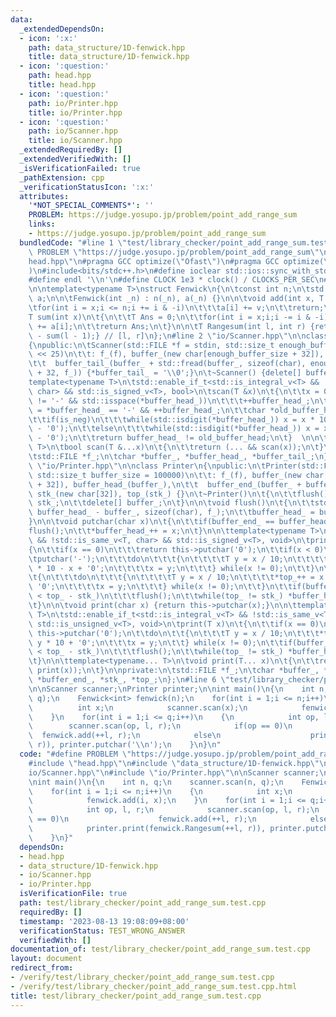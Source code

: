 ```yaml
---
data:
  _extendedDependsOn:
  - icon: ':x:'
    path: data_structure/1D-fenwick.hpp
    title: data_structure/1D-fenwick.hpp
  - icon: ':question:'
    path: head.hpp
    title: head.hpp
  - icon: ':question:'
    path: io/Printer.hpp
    title: io/Printer.hpp
  - icon: ':question:'
    path: io/Scanner.hpp
    title: io/Scanner.hpp
  _extendedRequiredBy: []
  _extendedVerifiedWith: []
  _isVerificationFailed: true
  _pathExtension: cpp
  _verificationStatusIcon: ':x:'
  attributes:
    '*NOT_SPECIAL_COMMENTS*': ''
    PROBLEM: https://judge.yosupo.jp/problem/point_add_range_sum
    links:
    - https://judge.yosupo.jp/problem/point_add_range_sum
  bundledCode: "#line 1 \"test/library_checker/point_add_range_sum.test.cpp\"\n#define\
    \ PROBLEM \"https://judge.yosupo.jp/problem/point_add_range_sum\"\n#line 1 \"\
    head.hpp\"\n#pragma GCC optimize(\"Ofast\")\n#pragma GCC optimize(\"unroll-loops\"\
    )\n#include<bits/stdc++.h>\n#define ioclear std::ios::sync_with_stdio(false);std::cin.tie(nullptr);std::cout.tie(nullptr);\n\
    #define endl '\\n'\n#define CLOCK 1e3 * clock() / CLOCKS_PER_SEC\n#line 2 \"data_structure/1D-fenwick.hpp\"\
    \n\ntemplate<typename T>\nstruct Fenwick\n{\n\tconst int n;\n\tstd::vector<T>\
    \ a;\n\n\tFenwick(int _n) : n(_n), a(_n) {}\n\n\tvoid add(int x, T v)\n\t{\n\t\
    \tfor(int i = x;i <= n;i += i & -i)\n\t\t\ta[i] += v;\n\t\treturn;\n\t}\n\n\t\
    T sum(int x)\n\t{\n\t\tT Ans = 0;\n\t\tfor(int i = x;i;i -= i & -i)\n\t\t\tAns\
    \ += a[i];\n\t\treturn Ans;\n\t}\n\n\tT Rangesum(int l, int r) {return sum(r)\
    \ - sum(l - 1);} // [l, r]\n};\n#line 2 \"io/Scanner.hpp\"\n\nclass Scanner\n\
    {\npublic:\n\tScanner(std::FILE *f = stdin, std::size_t enough_buffer_size = 1\
    \ << 25)\n\t\t: f_(f), buffer_(new char[enough_buffer_size + 32]), buffer_head_(buffer_),\n\
    \t\t  buffer_tail_(buffer_ + std::fread(buffer_, sizeof(char), enough_buffer_size\
    \ + 32, f_)) {*buffer_tail_ = '\\0';}\n\t~Scanner() {delete[] buffer_;}\n\t\n\t\
    template<typename T>\n\tstd::enable_if_t<std::is_integral_v<T> && !std::is_same_v<T,\
    \ char> && std::is_signed_v<T>, bool>\n\tscan(T &x)\n\t{\n\t\tx = 0;\n\t\twhile(*buffer_head_\
    \ != '-' && std::isspace(*buffer_head_))\n\t\t\t++buffer_head_;\n\t\tbool is_neg\
    \ = *buffer_head_ == '-' && ++buffer_head_;\n\t\tchar *old_buffer_head = buffer_head_;\n\
    \t\tif(is_neg)\n\t\t\twhile(std::isdigit(*buffer_head_)) x = x * 10 - (*buffer_head_++\
    \ - '0');\n\t\telse\n\t\t\twhile(std::isdigit(*buffer_head_)) x = x * 10 + (*buffer_head_++\
    \ - '0');\n\t\treturn buffer_head_ != old_buffer_head;\n\t}  \n\n\ttemplate<typename...\
    \ T>\n\tbool scan(T &...x)\n\t{\n\t\treturn (... && scan(x));\n\t}\n\nprivate:\n\
    \tstd::FILE *f_;\n\tchar *buffer_, *buffer_head_, *buffer_tail_;\n};\n#line 2\
    \ \"io/Printer.hpp\"\n\nclass Printer\n{\npublic:\n\tPrinter(std::FILE *f = stdout,\
    \ std::size_t buffer_size = 100000)\n\t\t: f_(f), buffer_(new char[buffer_size\
    \ + 32]), buffer_head_(buffer_),\n\t\t  buffer_end_(buffer_ + buffer_size + 32),\
    \ stk_(new char[32]), top_(stk_) {}\n\t~Printer()\n\t{\n\t\tflush();\n\t\tdelete[]\
    \ stk_;\n\t\tdelete[] buffer_;\n\t}\n\n\tvoid flush()\n\t{\n\t\tstd::fwrite(buffer_,\
    \ buffer_head_ - buffer_, sizeof(char), f_);\n\t\tbuffer_head_ = buffer_;\n\t\
    }\n\n\tvoid putchar(char x)\n\t{\n\t\tif(buffer_end_ == buffer_head_)\n\t\t\t\
    flush();\n\t\t*buffer_head_++ = x;\n\t}\n\n\ttemplate<typename T>\n\tstd::enable_if_t<std::is_integral_v<T>\
    \ && !std::is_same_v<T, char> && std::is_signed_v<T>, void>\n\tprint(T x)\n\t\
    {\n\t\tif(x == 0)\n\t\t\treturn this->putchar('0');\n\t\tif(x < 0)\n\t\t{\n\t\t\
    \tputchar('-');\n\t\t\tdo\n\t\t\t{\n\t\t\t\tT y = x / 10;\n\t\t\t\t*top_++ = y\
    \ * 10 - x + '0';\n\t\t\t\tx = y;\n\t\t\t} while(x != 0);\n\t\t}\n\t\telse\n\t\
    \t{\n\t\t\tdo\n\t\t\t{\n\t\t\t\tT y = x / 10;\n\t\t\t\t*top_++ = x - y * 10 +\
    \ '0';\n\t\t\t\tx = y;\n\t\t\t} while(x != 0);\n\t\t}\n\t\tif(buffer_end_ - buffer_head_\
    \ < top_ - stk_)\n\t\t\tflush();\n\t\twhile(top_ != stk_) *buffer_head_++ = *--top_;\n\
    \t}\n\n\tvoid print(char x) {return this->putchar(x);}\n\n\ttemplate<typename\
    \ T>\n\tstd::enable_if_t<std::is_integral_v<T> && !std::is_same_v<T, char> &&\
    \ std::is_unsigned_v<T>, void>\n\tprint(T x)\n\t{\n\t\tif(x == 0)\n\t\t\treturn\
    \ this->putchar('0');\n\t\tdo\n\t\t{\n\t\t\tT y = x / 10;\n\t\t\t*top_++ = x -\
    \ y * 10 + '0';\n\t\t\tx = y;\n\t\t} while(x != 0);\n\t\tif(buffer_end_ - buffer_head_\
    \ < top_ - stk_)\n\t\t\tflush();\n\t\twhile(top_ != stk_) *buffer_head_++ = *--top_;\n\
    \t}\n\n\ttemplate<typename... T>\n\tvoid print(T... x)\n\t{\n\t\treturn (...,\
    \ print(x));\n\t}\n\nprivate:\n\tstd::FILE *f_;\n\tchar *buffer_, *buffer_head_,\
    \ *buffer_end_, *stk_, *top_;\n};\n#line 6 \"test/library_checker/point_add_range_sum.test.cpp\"\
    \n\nScanner scanner;\nPrinter printer;\n\nint main()\n{\n    int n, q;\n    scanner.scan(n,\
    \ q);\n    Fenwick<int> fenwick(n);\n    for(int i = 1;i <= n;i++)\n    {\n  \
    \          int x;\n            scanner.scan(x);\n            fenwick.add(i, x);\n\
    \    }\n    for(int i = 1;i <= q;i++)\n    {\n            int op, l, r;\n    \
    \        scanner.scan(op, l, r);\n            if(op == 0)\n                  \
    \  fenwick.add(++l, r);\n            else\n                    printer.print(fenwick.Rangesum(++l,\
    \ r)), printer.putchar('\\n');\n    }\n}\n"
  code: "#define PROBLEM \"https://judge.yosupo.jp/problem/point_add_range_sum\"\n\
    #include \"head.hpp\"\n#include \"data_structure/1D-fenwick.hpp\"\n#include \"\
    io/Scanner.hpp\"\n#include \"io/Printer.hpp\"\n\nScanner scanner;\nPrinter printer;\n\
    \nint main()\n{\n    int n, q;\n    scanner.scan(n, q);\n    Fenwick<int> fenwick(n);\n\
    \    for(int i = 1;i <= n;i++)\n    {\n            int x;\n            scanner.scan(x);\n\
    \            fenwick.add(i, x);\n    }\n    for(int i = 1;i <= q;i++)\n    {\n\
    \            int op, l, r;\n            scanner.scan(op, l, r);\n            if(op\
    \ == 0)\n                    fenwick.add(++l, r);\n            else\n        \
    \            printer.print(fenwick.Rangesum(++l, r)), printer.putchar('\\n');\n\
    \    }\n}"
  dependsOn:
  - head.hpp
  - data_structure/1D-fenwick.hpp
  - io/Scanner.hpp
  - io/Printer.hpp
  isVerificationFile: true
  path: test/library_checker/point_add_range_sum.test.cpp
  requiredBy: []
  timestamp: '2023-08-13 19:08:09+08:00'
  verificationStatus: TEST_WRONG_ANSWER
  verifiedWith: []
documentation_of: test/library_checker/point_add_range_sum.test.cpp
layout: document
redirect_from:
- /verify/test/library_checker/point_add_range_sum.test.cpp
- /verify/test/library_checker/point_add_range_sum.test.cpp.html
title: test/library_checker/point_add_range_sum.test.cpp
---
```

